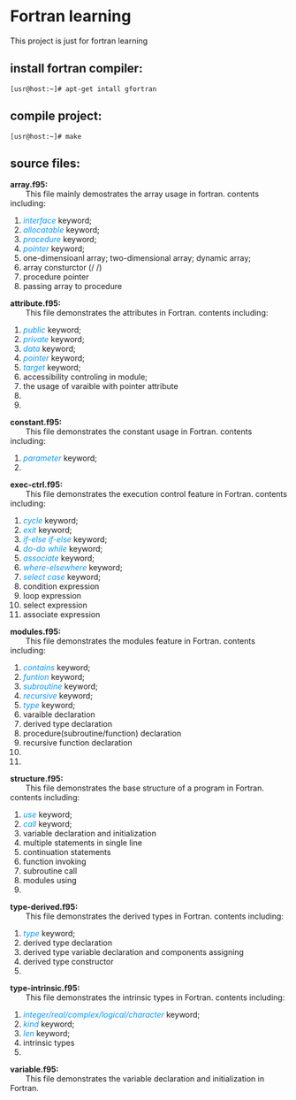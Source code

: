 # Fortran learning
This project is just for fortran learning<br>




## install fortran compiler:
`[usr@host:~]# apt-get intall gfortran`


## compile project:
`[usr@host:~]# make`



## source files:

**array.f95:**<br>
&ensp;&ensp;&ensp;&ensp;This file mainly demostrates the array usage in fortran. contents including:
1. <font color=#0099ff>*interface*</font> keyword;
2. <font color=#0099ff>*allocatable*</font> keyword;
3. <font color=#0099ff>*procedure*</font> keyword;
4. <font color=#0099ff>*pointer*</font> keyword;
5. one-dimensioanl array; two-dimensional array; dynamic array;
6. array consturctor (/ /)
7. procedure pointer
8. passing array to procedure

**attribute.f95:**<br>
&ensp;&ensp;&ensp;&ensp;This file demonstrates the attributes in Fortran. contents including:
1. <font color=#0099ff>*public*</font> keyword;
2. <font color=#0099ff>*private*</font> keyword;
3. <font color=#0099ff>*data*</font> keyword;
4. <font color=#0099ff>*pointer*</font> keyword;
5. <font color=#0099ff>*target*</font> keyword;
6. accessibility controling in module;
7. the usage of varaible with pointer attribute
8. 
9. 

**constant.f95:**<br>
&ensp;&ensp;&ensp;&ensp;This file demonstrates the constant usage in Fortran. contents including:
1. <font color=#0099ff>*parameter*</font> keyword;
2. 

**exec-ctrl.f95:**<br>
&ensp;&ensp;&ensp;&ensp;This  file demonstrates the execution control feature in Fortran. contents including:
1. <font color=#0099ff>*cycle*</font> keyword;
2. <font color=#0099ff>*exit*</font> keyword;
3. <font color=#0099ff>*if-else if-else*</font> keyword;
4. <font color=#0099ff>*do-do while*</font> keyword;
5. <font color=#0099ff>*associate*</font> keyword;
6. <font color=#0099ff>*where-elsewhere*</font> keyword;
7. <font color=#0099ff>*select case*</font> keyword;
8. condition expression
9. loop expression
10. select expression
11. associate expression

**modules.f95:**<br>
&ensp;&ensp;&ensp;&ensp;This  file demonstrates the modules feature in Fortran. contents including:
1. <font color=#0099ff>*contains*</font> keyword;
2. <font color=#0099ff>*funtion*</font> keyword;
3. <font color=#0099ff>*subroutine*</font> keyword;
4. <font color=#0099ff>*recursive*</font> keyword;
5. <font color=#0099ff>*type*</font> keyword;
6. varaible declaration 
7. derived type declaration
8. procedure(subroutine/function) declaration
9. recursive function declaration
10. 
11. 

**structure.f95:**<br>
&ensp;&ensp;&ensp;&ensp;This  file demonstrates the base structure of a program in Fortran. contents including:
1. <font color=#0099ff>*use*</font> keyword;
2. <font color=#0099ff>*call*</font> keyword;
3. variable declaration and initialization
4. multiple statements in single line
5. continuation statements
6. function invoking 
7. subroutine call
8. modules using
9. 


**type-derived.f95:**<br>
&ensp;&ensp;&ensp;&ensp;This  file demonstrates the derived types in Fortran. contents including:
1. <font color=#0099ff>*type*</font> keyword;
2. derived type declaration
3. derived type variable declaration and components assigning
4. derived type constructor
5. 


**type-intrinsic.f95:**<br>
&ensp;&ensp;&ensp;&ensp;This  file demonstrates the intrinsic types in Fortran. contents including:
1. <font color=#0099ff>*integer/real/complex/logical/character*</font> keyword;
2. <font color=#0099ff>*kind*</font> keyword;
3. <font color=#0099ff>*len*</font> keyword;
4. intrinsic types
5. 

**variable.f95:**<br>
&ensp;&ensp;&ensp;&ensp;This  file demonstrates the variable declaration and initialization in Fortran.